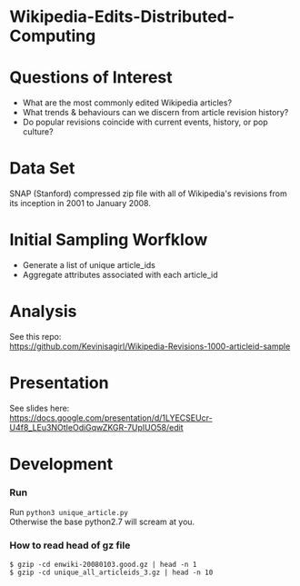 # Wikipedia-Edits-Distributed-Computing

 
# Questions of Interest
*  What are the most commonly edited Wikipedia articles?
* What trends & behaviours can we discern from article revision history?
* Do popular revisions coincide with current events, history, or pop culture?   

# Data Set
SNAP (Stanford) compressed zip file with all of Wikipedia's revisions from its inception in 2001 to January 2008.  

# Initial Sampling Worfklow  
* Generate a list of unique article_ids  
* Aggregate attributes associated with each article_id  

# Analysis  
See this repo:  
https://github.com/Kevinisagirl/Wikipedia-Revisions-1000-articleid-sample

# Presentation  
See slides here:  
https://docs.google.com/presentation/d/1LYECSEUcr-U4f8_LEu3NOtIeOdiGqwZKGR-7UpIUO58/edit

# Development  

### Run   

Run `python3 unique_article.py`  
Otherwise the base python2.7 will scream at you.

### How to read head of gz file  
```
$ gzip -cd enwiki-20080103.good.gz | head -n 1
$ gzip -cd unique_all_articleids_3.gz | head -n 10
```
